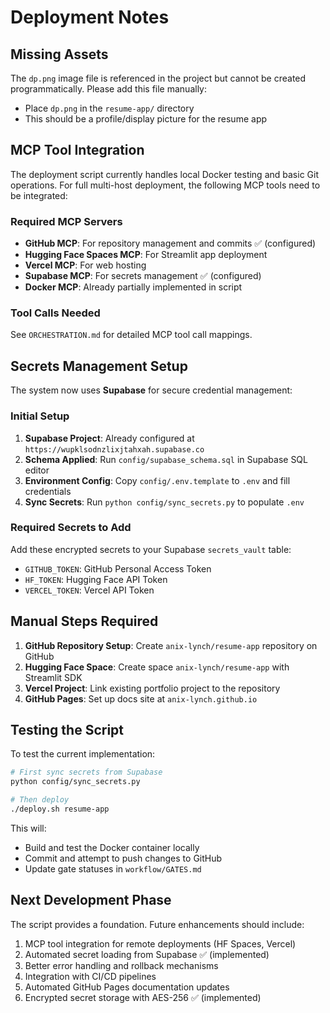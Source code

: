 # Deployment Notes

## Missing Assets

The `dp.png` image file is referenced in the project but cannot be created programmatically. Please add this file manually:

- Place `dp.png` in the `resume-app/` directory
- This should be a profile/display picture for the resume app

## MCP Tool Integration

The deployment script currently handles local Docker testing and basic Git operations. For full multi-host deployment, the following MCP tools need to be integrated:

### Required MCP Servers
- **GitHub MCP**: For repository management and commits ✅ (configured)
- **Hugging Face Spaces MCP**: For Streamlit app deployment
- **Vercel MCP**: For web hosting
- **Supabase MCP**: For secrets management ✅ (configured)
- **Docker MCP**: Already partially implemented in script

### Tool Calls Needed
See `ORCHESTRATION.md` for detailed MCP tool call mappings.

## Secrets Management Setup

The system now uses **Supabase** for secure credential management:

### Initial Setup
1. **Supabase Project**: Already configured at `https://wupklsodnzlixjtahxah.supabase.co`
2. **Schema Applied**: Run `config/supabase_schema.sql` in Supabase SQL editor
3. **Environment Config**: Copy `config/.env.template` to `.env` and fill credentials
4. **Sync Secrets**: Run `python config/sync_secrets.py` to populate `.env`

### Required Secrets to Add
Add these encrypted secrets to your Supabase `secrets_vault` table:
- `GITHUB_TOKEN`: GitHub Personal Access Token
- `HF_TOKEN`: Hugging Face API Token
- `VERCEL_TOKEN`: Vercel API Token

## Manual Steps Required

1. **GitHub Repository Setup**: Create `anix-lynch/resume-app` repository on GitHub
2. **Hugging Face Space**: Create space `anix-lynch/resume-app` with Streamlit SDK
3. **Vercel Project**: Link existing portfolio project to the repository
4. **GitHub Pages**: Set up docs site at `anix-lynch.github.io`

## Testing the Script

To test the current implementation:

```bash
# First sync secrets from Supabase
python config/sync_secrets.py

# Then deploy
./deploy.sh resume-app
```

This will:
- Build and test the Docker container locally
- Commit and attempt to push changes to GitHub
- Update gate statuses in `workflow/GATES.md`

## Next Development Phase

The script provides a foundation. Future enhancements should include:

1. MCP tool integration for remote deployments (HF Spaces, Vercel)
2. Automated secret loading from Supabase ✅ (implemented)
3. Better error handling and rollback mechanisms
4. Integration with CI/CD pipelines
5. Automated GitHub Pages documentation updates
6. Encrypted secret storage with AES-256 ✅ (implemented)